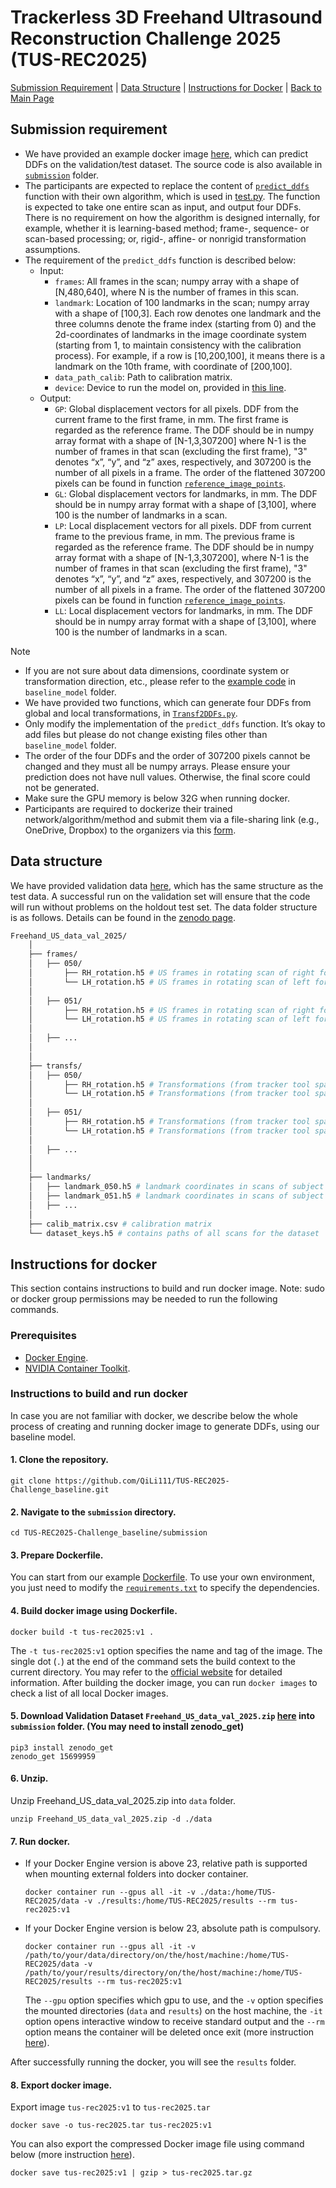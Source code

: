 # Trackerless 3D Freehand Ultrasound Reconstruction Challenge 2025 (TUS-REC2025)
<!-- ## About -->

[Submission Requirement](#submission-requirement) |
[Data Structure](#data-structure) |
[Instructions for Docker](#instructions-for-docker) |
[Back to Main Page](../README.md)


## Submission requirement
* We have provided an example docker image [here](#instructions-for-docker), which can predict DDFs on the validation/test dataset. The source code is also available in [`submission`](https://github.com/QiLi111/TUS-REC2025-Challenge_baseline/tree/main/submission) folder.
* The participants are expected to replace the content of [`predict_ddfs`](https://github.com/QiLi111/TUS-REC2025-Challenge_baseline/blob/main/submission/predict_ddfs.py) function with their own algorithm, which is used in [test.py](https://github.com/QiLi111/TUS-REC2025-Challenge_baseline/blob/ed1c1be5b75527816c8bd6e92aa9eb3834fd4715/submission/test.py#L43). The function is expected to take one entire scan as input, and output four DDFs. There is no requirement on how the algorithm is designed internally, for example, whether it is learning-based method; frame-, sequence- or scan-based processing; or, rigid-, affine- or nonrigid transformation assumptions.  
* The requirement of the `predict_ddfs` function is described below:
  * Input: 
    * `frames`: All frames in the scan; numpy array with a shape of [N,480,640], where N is the number of frames in this scan.
    * `landmark`: Location of 100 landmarks in the scan; numpy array with a shape of [100,3]. Each row denotes one landmark and the three columns denote the frame index (starting from 0) and the 2d-coordinates of landmarks in the image coordinate system (starting from 1, to maintain consistency with the calibration process). For example, if a row is [10,200,100], it means there is a landmark on the 10th frame, with coordinate of [200,100].
    * `data_path_calib`: Path to calibration matrix.
    * `device`: Device to run the model on, provided in [this line](https://github.com/QiLi111/TUS-REC2025-Challenge_baseline/blob/ed1c1be5b75527816c8bd6e92aa9eb3834fd4715/submission/test.py#L30).
  * Output:  
     * `GP`: Global displacement vectors for all pixels. DDF from the current frame to the first frame, in mm. The first frame is regarded as the reference frame. The DDF should be in numpy array format with a shape of [N-1,3,307200] where N-1 is the number of frames in that scan (excluding the first frame), "3" denotes “x”, “y”, and “z” axes, respectively, and 307200 is the number of all pixels in a frame. The order of the flattened 307200 pixels can be found in function [`reference_image_points`](https://github.com/QiLi111/TUS-REC2025-Challenge_baseline/blob/ed1c1be5b75527816c8bd6e92aa9eb3834fd4715/submission/utils/plot_functions.py#L6).
     * `GL`: Global displacement vectors for landmarks, in mm. The DDF should be in numpy array format with a shape of [3,100], where 100 is the number of landmarks in a scan.
     * `LP`: Local displacement vectors for all pixels. DDF from current frame to the previous frame, in mm. The previous frame is regarded as the reference frame. The DDF should be in numpy array format with a shape of [N-1,3,307200], where N-1 is the number of frames in that scan (excluding the first frame), "3" denotes “x”, “y”, and “z” axes, respectively, and 307200 is the number of all pixels in a frame. The order of the flattened 307200 pixels can be found in function [`reference_image_points`](https://github.com/QiLi111/TUS-REC2025-Challenge_baseline/blob/41ff3604a914942b38681b180c30af8b0750f6cb/submission/utils/plot_functions.py#L6).
     * `LL`: Local displacement vectors for landmarks, in mm. The DDF should be in numpy array format with a shape of [3,100], where 100 is the number of landmarks in a scan.
     
        
> [!NOTE]  
> * If you are not sure about data dimensions, coordinate system or transformation direction, etc., please refer to the [example code](https://github.com/QiLi111/TUS-REC2025-Challenge_baseline/blob/main/submission/baseline_model/Prediction.py) in `baseline_model` folder. 
>* We have provided two functions, which can generate four DDFs from global and local transformations, in [`Transf2DDFs.py`](https://github.com/QiLi111/TUS-REC2025-Challenge_baseline/blob/main/submission/utils/Transf2DDFs.py).
> * Only modify the implementation of the `predict_ddfs` function. It’s okay to add files but please do not change existing files other than `baseline_model` folder.
> *  The order of the four DDFs and the order of 307200 pixels cannot be changed and they must all be numpy arrays. Please ensure your prediction does not have null values. Otherwise, the final score could not be generated.  
> * Make sure the GPU memory is below 32G when running docker.
> * Participants are required to dockerize their trained network/algorithm/method and submit them via a file-sharing link (e.g., OneDrive, Dropbox) to the organizers via this [form](https://forms.office.com/e/dj1g5TKyaj).

## Data structure
We have provided validation data [here](https://doi.org/10.5281/zenodo.15699958), which has the same structure as the test data. A successful run on the validation set will ensure that the code will run without problems on the holdout test set. The data folder structure is as follows. Details can be found in the [zenodo page](https://doi.org/10.5281/zenodo.15699958).

```bash
Freehand_US_data_val_2025/ 
    │
    ├── frames/
    │   ├── 050/
    │       ├── RH_rotation.h5 # US frames in rotating scan of right forearm, subject 050
    │       └── LH_rotation.h5 # US frames in rotating scan of left forearm, subject 050
    │   
    │   ├── 051/
    │       ├── RH_rotation.h5 # US frames in rotating scan of right forearm, subject 051
    │       └── LH_rotation.h5 # US frames in rotating scan of left forearm, subject 051
    │   
    │   ├── ...
    │
    │
    ├── transfs/
    │   ├── 050/
    │       ├── RH_rotation.h5 # Transformations (from tracker tool space to optical camera space) in rotating scan of right forearm, subject 050
    │       └── LH_rotation.h5 # Transformations (from tracker tool space to optical camera space) in rotating scan of left forearm, subject 050
    │   
    │   ├── 051/
    │       ├── RH_rotation.h5 # Transformations (from tracker tool space to optical camera space) in rotating scan of right forearm, subject 051
    │       └── LH_rotation.h5 # Transformations (from tracker tool space to optical camera space) in rotating scan of left forearm, subject 051
    │   
    │   ├── ...
    │
    │
    ├── landmarks/
    │   ├── landmark_050.h5 # landmark coordinates in scans of subject 050
    │   ├── landmark_051.h5 # landmark coordinates in scans of subject 051
    │   ├── ...
    │
    ├── calib_matrix.csv # calibration matrix
    └── dataset_keys.h5 # contains paths of all scans for the dataset


```


<!-- 
* The data structure of validation data set is explained as below:
  * Folder `frames`: contains three folders (one subject per folder), each with 24 scans. Each .h5 file corresponds to one scan, storing image of each frame within this scan. Key-value pair and name of each .h5 file are explained below. 
    * "frames" - All frames in the scan; with a shape of [N,H,W], where N refers to the number of frames in the scan, H and W denote the height and width of a frame. 
    * Notations in the name of each .h5 file: “RH”: right arm; “LH”: left arm; “Per”: perpendicular; “Par”: parallel; “L”: straight line shape; “C”: C shape; “S”: S shape; “DtP”: distal-to-proximal direction; “PtD”: proximal-to-distal direction; For example, “RH_Per_L_DtP.h5” denotes a scan on the right forearm, with ultrasound probe perpendicular of the forearm sweeping along straight line, in distal-to-proximal direction.
  * Folder `transfs`: contains three folders (one subject per folder), each with 24 scans. Each .h5 file corresponds to one scan, storing transformation of each frame within this scan. Key-value pair and name of each .h5 file are explained below. 
     * "tforms" - All transformations in the scan; with a shape of [N,4,4], where N is the number of frames in the scan, and the transformation matrix denotes the transformation from tracker tool space to camera space. 
    * Notations in the name of each .h5 file is the same as in folder `frames`.
  * Folder `landmark`: contains three .h5 files. Each corresponds to one subject, storing coordinates of landmarks for 24 scans of this subject. For each scan, the coordinates are stored in numpy array with a shape of 20×3. The first column is the index of frame; the second and third columns denote the coordinates of landmarks in the image coordinate system.
  * `calib_matrix.csv`: The calibration matrix was obtained using a pinhead-based method. The "scaling_from_pixel_to_mm" and "spatial_calibration_from_image_coordinate_system_to_tracking_tool_coordinate_system" are provided in the “calib_matrix.csv”.
  * `dataset_keys.h5`: stores all the scan name information. Keys in “dataset_keys.h5” denotes all the available scans in test set, in a format of “sub%03d__%s” where sub%03d denotes which folder, and %s denotes the scan name. For example, “sub050__LH_Par_C_DtP” means the scan in folder “050”, with file name of “LH_Par_C_DtP.h5” -->

## Instructions for docker
This section contains instructions to build and run docker image. 
Note: sudo or docker group permissions may be needed to run the following commands.

### Prerequisites
* [Docker Engine](https://docs.docker.com/engine/install/).
* [NVIDIA Container Toolkit](https://docs.nvidia.com/datacenter/cloud-native/container-toolkit/latest/install-guide.html#).
<!-- 
If you are using GPU, NVIDIA Container Toolkit may need to be installed. You can refer to the [official website](https://docs.nvidia.com/datacenter/cloud-native/container-toolkit/latest/install-guide.html) or follow the steps below.

#### 1. Configure the production repository.
```
curl -fsSL https://nvidia.github.io/libnvidia-container/gpgkey | sudo gpg --dearmor -o /usr/share/keyrings/nvidia-container-toolkit-keyring.gpg \
  && curl -s -L https://nvidia.github.io/libnvidia-container/stable/deb/nvidia-container-toolkit.list | \
    sed 's#deb https://#deb [signed-by=/usr/share/keyrings/nvidia-container-toolkit-keyring.gpg] https://#g' | \
    sudo tee /etc/apt/sources.list.d/nvidia-container-toolkit.list
```
#### 2. Update the packages list from the repository.
```
sudo apt-get update
```
#### 3. Install the NVIDIA Container Toolkit packages.
```
sudo apt-get install -y nvidia-container-toolkit
```
#### 4. Configure the container runtime by using the `nvidia-ctk` command.
```
sudo nvidia-ctk runtime configure --runtime=docker
```
#### 5. Restart the Docker daemon.
```
sudo systemctl restart docker
``` -->

### Instructions to build and run docker
In case you are not familiar with docker, we describe below the whole process of creating and running docker image to generate DDFs, using our baseline model.
#### 1. Clone the repository.
```
git clone https://github.com/QiLi111/TUS-REC2025-Challenge_baseline.git
```

#### 2. Navigate to the `submission` directory.
```
cd TUS-REC2025-Challenge_baseline/submission
```
<!-- Note: If you want to see the plotted trajectories, please uncomments [this](https://github.com/QiLi111/tus-rec-challenge_baseline/blob/5eec6014a7de2b652cdcf7333c58e00f01348560/submission/test.py#L44) line. -->

#### 3. Prepare Dockerfile.
You can start from our example [Dockerfile](https://github.com/QiLi111/TUS-REC2025-Challenge_baseline/blob/main/submission/Dockerfile). To use your own environment, you just need to modify the [`requirements.txt`](https://github.com/QiLi111/TUS-REC2025-Challenge_baseline/blob/main/submission/requirements.txt) to specify the dependencies.

#### 4. Build docker image using Dockerfile. 

```
docker build -t tus-rec2025:v1 .
```
The `-t tus-rec2025:v1` option specifies the name and tag of the image. The single dot (`.`) at the end of the command sets the build context to the current directory. You may refer to the [official website](https://docs.docker.com/build/building/packaging/#building) for detailed information. After building the docker image, you can run `docker images` to check a list of all local Docker images. 

#### 5. Download Validation Dataset `Freehand_US_data_val_2025.zip` [here](https://doi.org/10.5281/zenodo.15699958) into `submission` folder. (You may need to install zenodo_get)
```
pip3 install zenodo_get
zenodo_get 15699959
```

#### 6. Unzip.
Unzip Freehand_US_data_val_2025.zip into `data` folder.
```
unzip Freehand_US_data_val_2025.zip -d ./data
```

#### 7. Run docker.
* If your Docker Engine version is above 23, relative path is supported when mounting external folders into docker container.

  ```
  docker container run --gpus all -it -v ./data:/home/TUS-REC2025/data -v ./results:/home/TUS-REC2025/results --rm tus-rec2025:v1
  ```
* If your Docker Engine version is below 23, absolute path is compulsory.

  ```
  docker container run --gpus all -it -v /path/to/your/data/directory/on/the/host/machine:/home/TUS-REC2025/data -v /path/to/your/results/directory/on/the/host/machine:/home/TUS-REC2025/results --rm tus-rec2025:v1
  ```

  The `--gpu` option specifies which gpu to use, and the `-v` option specifies the mounted directories (`data` and `results`) on the host machine, the `-it` option opens interactive window to receive standard output and the `--rm` option means the container will be deleted once exit (more instruction [here](https://docs.docker.com/reference/cli/docker/container/run/#volume)). 


<!-- You can check the status of all the running containers using command `docker ps`. -->
  
  After successfully running the docker, you will see the `results` folder. 

#### 8. Export docker image.
Export image `tus-rec2025:v1` to `tus-rec2025.tar`
```
docker save -o tus-rec2025.tar tus-rec2025:v1
```

You can also export the compressed Docker image file using command below (more instruction [here](https://docs.docker.com/reference/cli/docker/image/save/)).
```
docker save tus-rec2025:v1 | gzip > tus-rec2025.tar.gz
```

